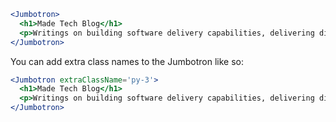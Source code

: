 ```jsx
<Jumbotron>
  <h1>Made Tech Blog</h1>
  <p>Writings on building software delivery capabilities, delivering digital & technology, and running live services for ambitious organisations.</p>
</Jumbotron>
```

You can add extra class names to the Jumbotron like so:

```jsx
<Jumbotron extraClassName='py-3'>
  <h1>Made Tech Blog</h1>
  <p>Writings on building software delivery capabilities, delivering digital & technology, and running live services for ambitious organisations.</p>
</Jumbotron>
```
